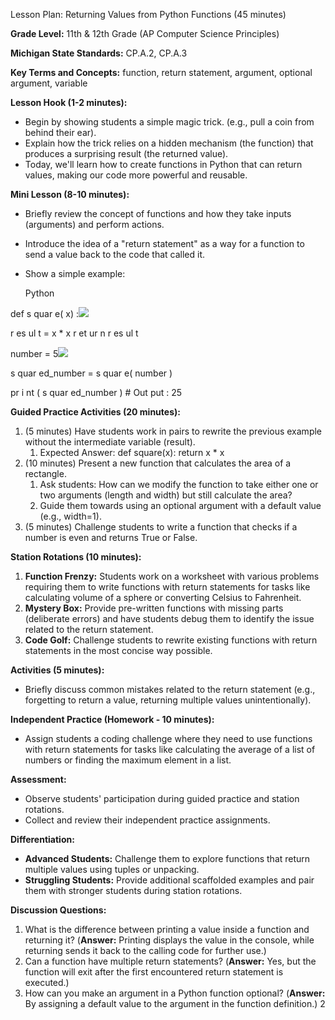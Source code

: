 ﻿Lesson Plan: Returning Values from Python Functions (45 minutes)

**Grade Level:** 11th & 12th Grade (AP Computer Science Principles)

**Michigan State Standards:** CP.A.2, CP.A.3

**Key Terms and Concepts:** function, return statement, argument, optional argument, variable

**Lesson Hook (1-2 minutes):**

- Begin by showing students a simple magic trick. (e.g., pull a coin from behind their ear).
- Explain how the trick relies on a hidden mechanism (the function) that produces a surprising result (the returned value).
- Today, we'll learn how to create functions in Python that can return values, making our code more powerful and reusable.

**Mini Lesson (8-10 minutes):**

- Briefly review the concept of functions and how they take inputs (arguments) and perform actions.
- Introduce the idea of a "return statement" as a way for a function to send a value back to the code that called it.
- Show a simple example:

  Python

def s quar e( x) :![](Aspose.Words.fdfbeb5d-8f10-4a2e-946e-859fd9aa46e2.001.png)

r es ul t = x \* x r et ur n r es ul t

number = 5![](Aspose.Words.fdfbeb5d-8f10-4a2e-946e-859fd9aa46e2.002.png)

s quar ed\_number = s quar e( number )

pr i nt ( s quar ed\_number ) # Out put : 25

**Guided Practice Activities (20 minutes):**

1. (5 minutes) Have students work in pairs to rewrite the previous example without the intermediate variable (result).
   1. Expected Answer: def square(x): return x \* x
1. (10 minutes) Present a new function that calculates the area of a rectangle.
   1. Ask students: How can we modify the function to take either one or two arguments (length and width) but still calculate the area?
   1. Guide them towards using an optional argument with a default value (e.g., width=1).
1. (5 minutes) Challenge students to write a function that checks if a number is even and returns True or False.

**Station Rotations (10 minutes):**

1. **Function Frenzy:** Students work on a worksheet with various problems requiring them to write functions with return statements for tasks like calculating volume of a sphere or converting Celsius to Fahrenheit.
1. **Mystery Box:** Provide pre-written functions with missing parts (deliberate errors) and have students debug them to identify the issue related to the return statement.
1. **Code Golf:** Challenge students to rewrite existing functions with return statements in the most concise way possible.

**Activities (5 minutes):**

- Briefly discuss common mistakes related to the return statement (e.g., forgetting to return a value, returning multiple values unintentionally).

**Independent Practice (Homework - 10 minutes):**

- Assign students a coding challenge where they need to use functions with return statements for tasks like calculating the average of a list of numbers or finding the maximum element in a list.

**Assessment:**

- Observe students' participation during guided practice and station rotations.
- Collect and review their independent practice assignments.

**Differentiation:**

- **Advanced Students:** Challenge them to explore functions that return multiple values using tuples or unpacking.
- **Struggling Students:** Provide additional scaffolded examples and pair them with stronger students during station rotations.

**Discussion Questions:**

1. What is the difference between printing a value inside a function and returning it? (**Answer:** Printing displays the value in the console, while returning sends it back to the calling code for further use.)
1. Can a function have multiple return statements? (**Answer:** Yes, but the function will exit after the first encountered return statement is executed.)
1. How can you make an argument in a Python function optional? (**Answer:** By assigning a default value to the argument in the function definition.)
2
